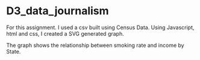 # D3_data_journalism

For this assignment. I used a csv built using Census Data. 
Using Javascript, html and css,  I created a SVG generated graph. 

The graph shows the relationship between smoking rate and income by State. 
